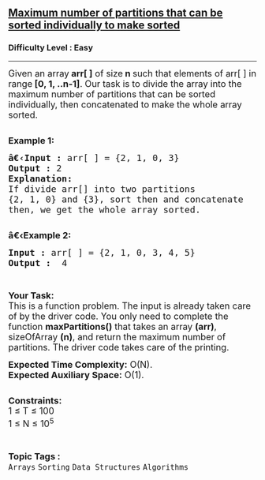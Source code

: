 <h2><a href="https://practice.geeksforgeeks.org/problems/maximum-number-of-partitions-that-can-be-sorted-individually-to-make-sorted2926/1">Maximum number of partitions that can be sorted individually to make sorted</a></h2><h3>Difficulty Level : Easy</h3><hr><div class="problems_problem_content__Xm_eO"><p><span style="font-size:18px">Given an array<strong> arr[ ]</strong> of size<strong> n </strong>such that elements of arr[ ] in range<strong> [0, 1, ..n-1]</strong>. Our task is to divide the array into the maximum number of partitions that can be sorted individually, then concatenated to make the whole array sorted. </span></p>

<p><br>
<span style="font-size:18px"><strong>Example 1:</strong></span></p>

<pre><span style="font-size:18px"><strong>â€‹Input :</strong> arr[ ] = {2, 1, 0, 3}
<strong>Output :</strong> 2
<strong>Explanation:</strong>
If divide arr[] into two partitions 
{2, 1, 0} and {3}, sort then and concatenate 
then, we get the whole array sorted.
</span></pre>

<p><br>
<span style="font-size:18px"><strong>â€‹Example 2:</strong></span></p>

<pre><span style="font-size:18px"><strong>Input :</strong> arr[ ] = {2, 1, 0, 3, 4, 5} <strong>
Output :</strong>  4 </span></pre>

<p>&nbsp;</p>

<p><span style="font-size:18px"><strong>Your Task:</strong><br>
This is a function problem. The input is already taken care of by the driver code. You only need to complete the function <strong>maxPartitions()</strong> that takes an array <strong>(arr)</strong>, sizeOfArray <strong>(n)</strong>, and return the maximum number of partitions. The driver code takes care of the printing.</span></p>

<p><span style="font-size:18px"><strong>Expected Time Complexity:</strong>&nbsp;O(N).<br>
<strong>Expected Auxiliary Space:</strong>&nbsp;O(1).</span></p>

<p><br>
<span style="font-size:18px"><strong>Constraints:</strong><br>
1 ≤ T ≤ 100<br>
1 ≤ N ≤ 10<sup>5</sup></span></p>
</div><br><p><span style=font-size:18px><strong>Topic Tags : </strong><br><code>Arrays</code>&nbsp;<code>Sorting</code>&nbsp;<code>Data Structures</code>&nbsp;<code>Algorithms</code>&nbsp;